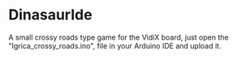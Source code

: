 # DinasaurIde
A small crossy roads type game for the VidiX board, just open the "Igrica_crossy_roads.ino", file in your Arduino IDE and upload it.


